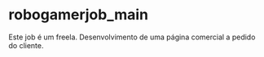# robogamerjob_main
Este job é um freela. Desenvolvimento de uma página comercial a pedido do cliente.
